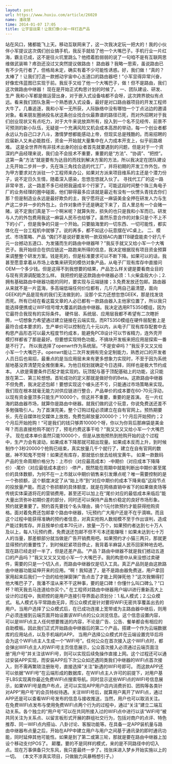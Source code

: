 ```yaml
---
layout: post
url: https://www.huxiu.com/article/26020
name: 潘政慧
time: 2014-01-07 17:05
title: 让宇宙战栗！让我们像小米一样打造产品
---
```

站在风口，猪都能飞上天。移动互联网来了，这一次我决定玩一把大的！我的小伙伴小军提议这次偶们创业搞手机，我反手就给了他一个大嘴巴子。手机行业一片红海，霸主已成，这不是往火坑里跳么？他捂着脸弱弱的说了一句咱不是有互联网思维做武装嘛？疼劲还没过又突然提议做路由！ 路由器？我略一思索，虽说路由已有不少先行者了，但格局未定，确实有着不少可能性诱惑。好，我们做！“真的？太棒了！让我们打造一款撼动宇宙中心五道口的路由器吧！”小军显得异常兴奋，好像宏伟蓝图已实现于前。我反手又给了他一个大嘴巴子，做！但不是路由，我们这次做路由中继器！ 现在是开始正式构思计划的时候了。 一、团队建设、研发、生产 我和小军都是做运营出身，对于嵌入式设备啥都不会呀，这次跨界貌似有点远。看来我们团队急需一个熟悉嵌入式设备，最好是对口路由器项目的开发工程师大牛了。几番追逐，我和小军一无所获，人际脉络中没有哪怕一个丁点沾边的邀请对象。看来朋友圈纳投名状这条创业找合伙最靠谱的路径已死，而对外招聘对于我们创业现状又有点吃力，对于大牛来说放弃所有，投入到一个名不见经传、前景不可预测的新小队伍，无疑是一个充满风险又机会成本高昂的举动，每一个创业者都永远认为自己口才八斗，激情梦想都能感动上帝，但现实总是残酷的。而易招聘的应届新人又未必能胜任，资金一开始就大量集中在人力成本开支上，似乎前路艰难。 这是全世界所有非技术出身的创业者首先就要遇到的问题，但是对于一个资深的产品经理来说，我们会不会技术不重要，重要的是“方法”、“协调”、“把控”。 这第一条“方法”就是要有为达目的而找到解决方案的方法，所以我决定在团队建设上先开始二步并一步，先在珠三角找合适的代工厂，并将初期的开发工作外包，作为甲方要求对方派驻一个工程师来办公，如果对方派来项目维系的主还是个潜力份子，说不定日久生情，随着深入感染，忽悠忽悠就入伙了。 寻找代工厂的这一路非常辛苦，这一路差不多已经把我逼成半个行家了。可能这段时间整个珠三角电子厂的业务经理的圈中碰面，他们聊得最多应该就是最近有没有一伙愣头青找去你们那？但是制造业永远是最好欺负的主，我宁愿将这一麻袋美金全押在研发人力与生产这二步并一步的外包上。合作对象终于还是确定下来了，百人里总有一个会赌一赌，说不定我们真是下一个啊米呢？就算失败，损失的也只是我和小军而已。研发与人力的外包费用我这一麻袋人民币也给够了。虽然乐意合作的对象只是个不上不下的小厂，但是我争的只是一个开始。只要脑海里的一切东西、一切可能性，都实体化在一台工程机中就够了。说的再多，都不如这小玩意摆在VC桌上。 二、模式、市场策略、产品 “偶们不是说好要发明一款双频AC内置1TB硬盘能卖个好几千元一台撼动五道口、为发骚而生的路由中继器咩？”我反手就又又给小军一个大嘴巴子。我开始综合在供应链这一路跑来所得的信息，我决定根据现有项目资金预算来调整整个研发方案。钱是死的，但是标准要求可以不断下降。如果可以的话，我甚至愿意拿着从市场上收集来研究的模仿对象产品，从电子厂现有库存中直接问OEM一个多少钱。但是这得不到我想要的结果，产品怎么样关键是要看商业目的与现有资源调配能怎么样。 我把控的是这款路由中继器必须：1.火柴盒般大小；2.拥有基础路由中继器功能的同时，要实现与云端链接；3.免费发放还包邮。路由器从来就不是一片蓝海，多高端低端任何价位都有，几斤几两自己最清楚，面向GEEK的产品是现有的我们无法做到的，没那个实力还想忽悠GEEK，那是找发烧而死。所有已经在看这篇文章的人必已都有一款路由器入主他家位置了，所以我只能选择便携或让WIFI信号增大覆盖的路由中继器。我决定选用RT5350模组，因为它最符合我现有的实际条件。 硬件层、系统层、应用层我都不希望有二次瞎折腾，一切想象力希望通过建立链接在云端实现。而RT5350模组在硬件层配套上是最符合成本要求的，生产单价可以控制在几十元以内，从电子厂现有库存配套中去构思产品形态可以最大程度节约成本，能避免PCB设计可以节省精力，连外壳开模打样都省了那是最好。但要想实现特色功能，不搞块开发板来把应用层探索一番是不行了。 所以我选择了openwrt作为系统层。“不是安卓吗？”我反手又又又给小军一个大嘴巴子。openwrt能让二次开发拥有完全定制能力，熟悉对口的开发者人员日后也易招，最重点的是当应用层未来有更多想象力实现时，不至于因为系统层地基没弄清楚完全推倒重来。为他日规划就确定今日选择，同样也是极大节约成本。 人欲是需要条件匹配才能实现的。玩顶配与基于顶配基础上的功能，这只能放在第二、第三轮想想。首轮成功的定义那就是做好你的Beta。这款路由中继器不但免费，我决定还包邮！要想实现这个噱头还不亏，只能通过市场策略来实现。我们现在根本就毫无能力对供应链进行整合，产品单价的成本要在60-70元浮动，以现有资金量顶多只能生产10000个。但这并不重要，重要的是首演。 在一片红海的路由器市场，就算你是路由中继器。就我们做的这个玩意，你说免费送还差不多勉强吸引人。为了首演完美，整个订购过程必须建立在自有官网上。预热期要长，先在自媒体社交媒体上放炮，免费包邮放量20000个；1个月后开始预约；2个月后开始抢购！“可是我们的钱只够弄10000个呀，你以为你背后那麻袋是美金咩？而且直接抢购不就行了，预毛约费这事干哈？”我又又又又给小军一个大嘴巴子。 现在成本单价虽然只能10000个，但是从放炮预热到抢购开始的这个过程中，生产力会有波动，如果成本下降那就可超出现量。如果成本反而上升，到时候制作个3秒20000个抢购已结束，真实放量几千个就行了，建立在自有官网的数据，神不知鬼不觉呀！如果还有库存，那就低价放去给桃宝黄牛。 如果一款数码产品的生命周期价格分为：上市价（对应最高成本）-中期价（对应成本下降降价）-尾价（对应最低成本底价）-停产，既然能在周期中就能判断出中期价甚至尾价的具体数额，为何不在一上市就以中期价销售来引发爆点呢？唯一需要控制的是一个弥损额，这个额度决定了从“始上市”到“对应中期价的成本下降来临”这段节点的投放量产能。而这个弥损额的具体额度，就是在网络直销中省下的如果做卖场等传统实体渠道将花的营销费用，甚至还可以加上在“尾价对应的最低成本来临后”能大量出货弥补初期价差的部分，同时还可以保持产品售价稳定的良好市场形象。 预约就更重要了。预约首先要找个名头理由，搞个1元付款预约才能获得抢购资格。面对着免费还包邮拿个路由中继器，1元预约广大用户还是不在乎滴嘛。而且这个过程中能获得准确的预约者信息，对真实抢购人数规模不至于作出误判，造成产能过剩库存。并且按单价成本70元计，放量一万个，如果预约者达到七十万人及以上，每人1元预约费，免费送还包邮不但不亏本还能赚哦！如果未达到七十万人的当量，那差额部分就当做是广告开销费用吧。如果预约才小猫三两只，那就更显得预约的重要性了，到时候赶紧项目停止，我背着半麻袋人民币回家种地去吧。 现在路已经走好一半了，但是还差产品。“产品？路由中继器不就是我们撼动五道口的产品吗？”我又又又又又给小军一个大嘴巴子。我的构思中从来没想过卖硬件，需要的只是一个切入点，而路由中继器仅是切入工具。真正产品则是由这款路由中继器功能延伸开来的应用。“啊！我知道了，是不是路由器免费送，用户拿回家用起来后我们一个劲的给他弹窗弹广告点击了才能上网弹死他？”这次我懒得打他大嘴巴子了，我潘不湿从来不干这种事，要的是口碑！你懂什么叫口碑么？“口杯？明天我去马连道给你买个。” 在工程师对路由中继器用户端UI进行重新高大上设计的过程中，我把控的是用户连接引导界面必须划分：1.私人模式；2.公众模式。 私人模式与平常路由无异，而公众模式是针对要将WIFI无密共享覆盖出去的用户。当用户选择了公众模式后，在已成功连接上宽带或为主路由器中继后，则用户必须连接到云端页面开始设置该WIFI点的公众浏览信息。这个信息设置内容，可以是WIFI点主人任何想要推送的内容，不论是广告、公告、餐单都会有相应的自助模板。因此我们正式开始路由中继器后的第二个产品，搭建一个作为云端数据库的应用站点，以及手机端的APP。 当用户选择公众模式并在云端设置完毕后将会为这个WIFI点主人生成一个“WIFI号”。任何公众在首次接入这个WIFI点时，都会弹出WIFI点主人的WIFI号主页信息展示，公众首次接入必须通过云端页面注册“用户号”并关注该WIFI号，则可以实现后续免操作直接上网。这个过程还可以通过安装APP实现，而安装APP后下次公众如还遇同类我们中继器的WIFI点首次接入，则不需再繁琐注册账号，直接选择“关注”新遇的WIFI号即可。 而这款APP还可以依据“WIFI号”在云端形成的数据库，在WIFI点主人许可的前提下，对用户基于LBS实现离你最近免费WIFI点搜索导航。同时显示这些WIFI点的WIFI号信息展示，如果WIFI号是商户布点，还可以实现APP用户店内消费折扣、团购等各类针对APP“用户号”的会员特权待遇。关注WIFI号后，就算用户离开了WIFI点，通过APP还是可以查看WIFI号发布的信息与接收推送，当然，用户也可以取消关注。 在免费WIFI点发布与使用免费WIFI点两个行为的过程中，通过“关注”建立二端互动关系。各个独立的“用户号”可以在共同所接入过的WIFI点中进行以该“WIFI号”被共同关注为关系点、以留言板形式开展的群组社交行为，包括对商户的点评、特色推荐、同一WIFI点内搭讪、八卦讨论、客服功能等。在具备一定APP装机量与路由中继器布点量之后，开始在APP中建立用户与用户之间基于通讯录的即时通讯功能，同时延伸其他可能性。如果是到了第二或第三轮，那就是要在路由中继器上加设个移动支付POS了。 颠覆。要的不是同样的模式，来的是不同路径中的切入点。现在万事俱备只欠东风，我只差最终一步了。找张床进入梦乡开始实施以上的一切。 （本文不涉真实项目，只做脑力风暴畅想引子。）

